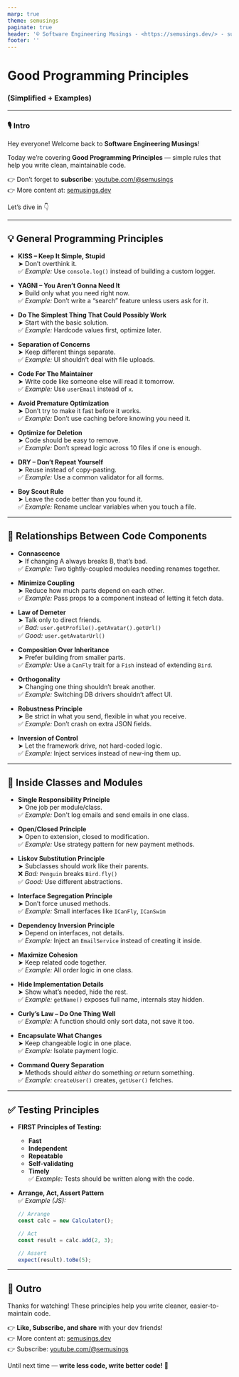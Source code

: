 ```yaml
---
marp: true
theme: semusings
paginate: true
header: '© Software Engineering Musings - <https://semusings.dev/> - subscribe us on :yt: 📺 at <https://youtube.com/@semusings> '
footer: ''
---
```


# Good Programming Principles
### (Simplified + Examples)

---

### 🎙️ Intro

Hey everyone! Welcome back to **Software Engineering Musings**!

Today we’re covering **Good Programming Principles** — simple rules that help you write clean, maintainable code.

👉 Don’t forget to **subscribe**: [youtube.com/@semusings](https://youtube.com/@semusings)  
👉 More content at: [semusings.dev](https://semusings.dev)

Let’s dive in 👇

---

## 💡 General Programming Principles

- **KISS – Keep It Simple, Stupid**  
  ➤ Don’t overthink it.  
  ✅ *Example:* Use `console.log()` instead of building a custom logger.

- **YAGNI – You Aren’t Gonna Need It**  
  ➤ Build only what you need right now.  
  ✅ *Example:* Don’t write a “search” feature unless users ask for it.

- **Do The Simplest Thing That Could Possibly Work**  
  ➤ Start with the basic solution.  
  ✅ *Example:* Hardcode values first, optimize later.

- **Separation of Concerns**  
  ➤ Keep different things separate.  
  ✅ *Example:* UI shouldn’t deal with file uploads.

- **Code For The Maintainer**  
  ➤ Write code like someone else will read it tomorrow.  
  ✅ *Example:* Use `userEmail` instead of `x`.

- **Avoid Premature Optimization**  
  ➤ Don’t try to make it fast before it works.  
  ✅ *Example:* Don’t use caching before knowing you need it.

- **Optimize for Deletion**  
  ➤ Code should be easy to remove.  
  ✅ *Example:* Don’t spread logic across 10 files if one is enough.

- **DRY – Don’t Repeat Yourself**  
  ➤ Reuse instead of copy-pasting.  
  ✅ *Example:* Use a common validator for all forms.

- **Boy Scout Rule**  
  ➤ Leave the code better than you found it.  
  ✅ *Example:* Rename unclear variables when you touch a file.

---

## 🔗 Relationships Between Code Components

- **Connascence**  
  ➤ If changing A always breaks B, that’s bad.  
  ✅ *Example:* Two tightly-coupled modules needing renames together.

- **Minimize Coupling**  
  ➤ Reduce how much parts depend on each other.  
  ✅ *Example:* Pass props to a component instead of letting it fetch data.

- **Law of Demeter**  
  ➤ Talk only to direct friends.  
  ✅ *Bad:* `user.getProfile().getAvatar().getUrl()`  
  ✅ *Good:* `user.getAvatarUrl()`

- **Composition Over Inheritance**  
  ➤ Prefer building from smaller parts.  
  ✅ *Example:* Use a `CanFly` trait for a `Fish` instead of extending `Bird`.

- **Orthogonality**  
  ➤ Changing one thing shouldn’t break another.  
  ✅ *Example:* Switching DB drivers shouldn’t affect UI.

- **Robustness Principle**  
  ➤ Be strict in what you send, flexible in what you receive.  
  ✅ *Example:* Don’t crash on extra JSON fields.

- **Inversion of Control**  
  ➤ Let the framework drive, not hard-coded logic.  
  ✅ *Example:* Inject services instead of new-ing them up.

---

## 🧱 Inside Classes and Modules

- **Single Responsibility Principle**  
  ➤ One job per module/class.  
  ✅ *Example:* Don't log emails and send emails in one class.

- **Open/Closed Principle**  
  ➤ Open to extension, closed to modification.  
  ✅ *Example:* Use strategy pattern for new payment methods.

- **Liskov Substitution Principle**  
  ➤ Subclasses should work like their parents.  
  ❌ *Bad:* `Penguin` breaks `Bird.fly()`  
  ✅ *Good:* Use different abstractions.

- **Interface Segregation Principle**  
  ➤ Don’t force unused methods.  
  ✅ *Example:* Small interfaces like `ICanFly`, `ICanSwim`

- **Dependency Inversion Principle**  
  ➤ Depend on interfaces, not details.  
  ✅ *Example:* Inject an `EmailService` instead of creating it inside.

- **Maximize Cohesion**  
  ➤ Keep related code together.  
  ✅ *Example:* All order logic in one class.

- **Hide Implementation Details**  
  ➤ Show what’s needed, hide the rest.  
  ✅ *Example:* `getName()` exposes full name, internals stay hidden.

- **Curly’s Law – Do One Thing Well**  
  ✅ *Example:* A function should only sort data, not save it too.

- **Encapsulate What Changes**  
  ➤ Keep changeable logic in one place.  
  ✅ *Example:* Isolate payment logic.

- **Command Query Separation**  
  ➤ Methods should *either* do something *or* return something.  
  ✅ *Example:* `createUser()` creates, `getUser()` fetches.

---

## ✅ Testing Principles

- **FIRST Principles of Testing:**
  - **Fast**
  - **Independent**
  - **Repeatable**
  - **Self-validating**
  - **Timely**  
    ✅ *Example:* Tests should be written along with the code.

- **Arrange, Act, Assert Pattern**  
  ✅ *Example (JS):*
  ```javascript
  // Arrange
  const calc = new Calculator();

  // Act
  const result = calc.add(2, 3);

  // Assert
  expect(result).toBe(5);
  ```

---

## 🎉 Outro

Thanks for watching! These principles help you write cleaner, easier-to-maintain code.

👉 **Like, Subscribe, and share** with your dev friends!  
👉 More content at: [semusings.dev](https://semusings.dev)  
👉 Subscribe: [youtube.com/@semusings](https://youtube.com/@semusings)

Until next time — **write less code, write better code!** 👋

